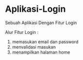 # Aplikasi-Login
Sebuah Aplikasi Dengan Fitur Login

Alur Fitur Login :
1. memasukan email dan password
2. menvalidasi masukan
3. menampilkan halaman home
